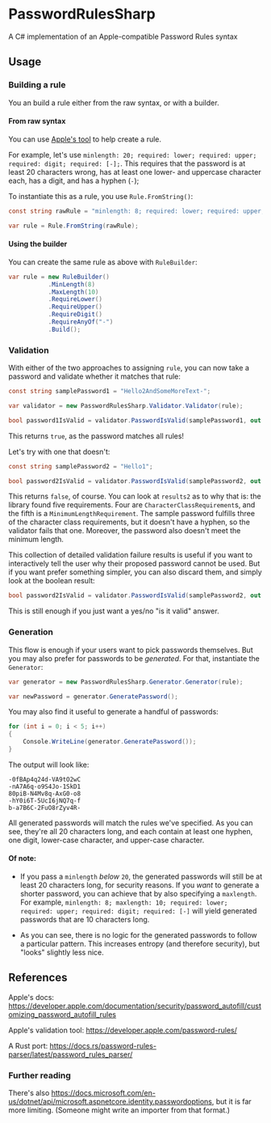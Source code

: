 # PasswordRulesSharp
A C# implementation of an Apple-compatible Password Rules syntax

## Usage

### Building a rule

You an build a rule either from the raw syntax, or with a builder.

#### From raw syntax

You can use
[Apple's tool](https://developer.apple.com/password-rules/) to help
create a rule.

For example, let's use
`minlength: 20; required: lower; required: upper; required: digit; required: [-];`.
This requires that the password is at least 20 characters wrong, has at least
one lower- and uppercase character each, has a digit, and has a hyphen (`-`);

To instantiate this as a rule, you use `Rule.FromString()`:

```csharp
const string rawRule = "minlength: 8; required: lower; required: upper; required: digit; required: [-]";

var rule = Rule.FromString(rawRule);
```

#### Using the builder

You can create the same rule as above with `RuleBuilder`:

```csharp
var rule = new RuleBuilder()
           .MinLength(8)
           .MaxLength(10)
           .RequireLower()
           .RequireUpper()
           .RequireDigit()
           .RequireAnyOf("-")
           .Build();
```

### Validation

With either of the two approaches to assigning `rule`, you can now take a
password and validate whether it matches that rule:

```csharp
const string samplePassword1 = "Hello2AndSomeMoreText-";

var validator = new PasswordRulesSharp.Validator.Validator(rule);

bool password1IsValid = validator.PasswordIsValid(samplePassword1, out var results1);
```

This returns `true`, as the password matches all rules!

Let's try with one that doesn't:

```csharp
const string samplePassword2 = "Hello1";

bool password2IsValid = validator.PasswordIsValid(samplePassword2, out var results2);
```

This returns `false`, of course. You can look at `results2` as to why that is:
the library found five requirements. Four
are `CharacterClassRequirement`s, and the fifth is a
`MinimumLengthRequirement`. The sample password fulfills three of the character
class requirements, but it doesn't have a hyphen, so the validator fails that
one. Moreover, the password also doesn't meet the minimum length.

This collection of detailed validation failure results is useful if you want to
interactively tell the user why their proposed password cannot be used. But if
you want prefer something simpler, you can also discard them, and simply look
at the boolean result:

```csharp
bool password2IsValid = validator.PasswordIsValid(samplePassword2, out _);
```

This is still enough if you just want a yes/no "is it valid" answer.

### Generation

This flow is enough if your users want to pick passwords themselves. But you may also prefer for passwords to be
_generated_. For that, instantiate the `Generator`:

```csharp
var generator = new PasswordRulesSharp.Generator.Generator(rule);

var newPassword = generator.GeneratePassword();
```

You may also find it useful to generate a handful of passwords:

```csharp
for (int i = 0; i < 5; i++)
{
    Console.WriteLine(generator.GeneratePassword());
}
```

The output will look like:

    -0fBAp4q24d-VA9tO2wC
    -nA7A6q-o9S4Jo-1SkD1
    80piB-N4Mv8q-AxG0-o8
    -hY0i6T-5UcI6jNQ7q-f
    b-a7B6C-2FuO8rZyv4R-

All generated passwords will match the rules we've specified. As you can see,
they're all 20 characters long, and each contain at least one hyphen, one
digit, lower-case character, and upper-case character.

#### Of note:

* If you pass a `minlength` _below_ `20`, the generated passwords will still be
at least 20 characters long, for security reasons. If you _want_ to generate a
shorter password, you can achieve that by also specifying a `maxlength`. For
example, `minlength: 8; maxlength: 10; required: lower; required: upper; required: digit; required: [-]`
will yield generated passwords that are 10 characters long.

* As you can see, there is no logic for the generated passwords to
follow a particular pattern. This increases entropy (and therefore security),
but "looks" slightly less nice.

## References

Apple's docs: https://developer.apple.com/documentation/security/password_autofill/customizing_password_autofill_rules

Apple's validation tool: https://developer.apple.com/password-rules/

A Rust port: https://docs.rs/password-rules-parser/latest/password_rules_parser/

### Further reading

There's also https://docs.microsoft.com/en-us/dotnet/api/microsoft.aspnetcore.identity.passwordoptions, but it is far more limiting. (Someone might write an importer from that format.)
